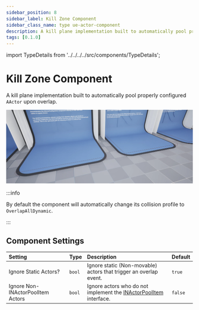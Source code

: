```yaml
---
sidebar_position: 8
sidebar_label: Kill Zone Component
sidebar_class_name: type ue-actor-component
description: A kill plane implementation built to automatically pool properly configured AActor upon overlap.
tags: [0.1.0]
---
```


import TypeDetails from '../../../../src/components/TypeDetails';

# Kill Zone Component

<TypeDetails icon="/assets/svg/actor-pools/kill-zone-component.svg" iconType="img" base="UActorComponent" type="UNKillZoneComponent" typeExtra="" headerFile="NexusActorPools/Public/NKillZoneComponent.h" />

A kill plane implementation built to automatically pool properly configured `AActor` upon overlap.

![UNKillZoneComponent](kill-zone-component.webp)

:::info

By default the component will automatically change its collision profile to `OverlapAllDynamic`.

:::

## Component Settings

| Setting | Type | Description | Default |
| :-- | :-- | :-- | :-- |
| Ignore Static Actors? | `bool` | Ignore static (Non-movable) actors that trigger an overlap event.  | `true` |
| Ignore Non-INActorPoolItem Actors | `bool` | Ignore actors who do not implement the [INActorPoolItem](actor-pool-item.md) interface. | `false` |

